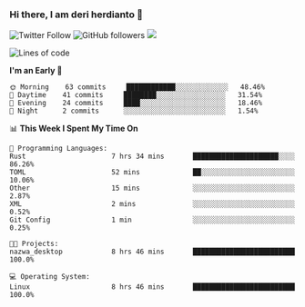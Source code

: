### Hi there, I am deri herdianto 👋
![Twitter Follow](https://img.shields.io/twitter/follow/deikatsuo?label=Follow)
![GitHub followers](https://img.shields.io/github/followers/deikatsuo?label=Follow&style=social)
![](https://visitor-badge.glitch.me/badge?page_id=deikatsuo.deikatsuo)

<!--
**deikatsuo/deikatsuo** is a ✨ _special_ ✨ repository because its `README.md` (this file) appears on your GitHub profile.

Here are some ideas to get you started:

- 🔭 I’m currently working on ...
- 🌱 I’m currently learning ...
- 👯 I’m looking to collaborate on ...
- 🤔 I’m looking for help with ...
- 💬 Ask me about ...
- 📫 How to reach me: ...
- 😄 Pronouns: ...
- ⚡ Fun fact: ...
-->

<!--START_SECTION:waka-->
![Lines of code](https://img.shields.io/badge/From%20Hello%20World%20I%27ve%20Written-14226%20lines%20of%20code-blue)

**I'm an Early 🐤** 

```text
🌞 Morning    63 commits     ████████████░░░░░░░░░░░░░   48.46% 
🌆 Daytime    41 commits     ████████░░░░░░░░░░░░░░░░░   31.54% 
🌃 Evening    24 commits     ████░░░░░░░░░░░░░░░░░░░░░   18.46% 
🌙 Night      2 commits      ░░░░░░░░░░░░░░░░░░░░░░░░░   1.54%

```


📊 **This Week I Spent My Time On** 

```text
💬 Programming Languages: 
Rust                     7 hrs 34 mins       █████████████████████░░░░   86.26% 
TOML                     52 mins             ██░░░░░░░░░░░░░░░░░░░░░░░   10.06% 
Other                    15 mins             ░░░░░░░░░░░░░░░░░░░░░░░░░   2.87% 
XML                      2 mins              ░░░░░░░░░░░░░░░░░░░░░░░░░   0.52% 
Git Config               1 min               ░░░░░░░░░░░░░░░░░░░░░░░░░   0.25%

🐱‍💻 Projects: 
nazwa_desktop            8 hrs 46 mins       █████████████████████████   100.0%

💻 Operating System: 
Linux                    8 hrs 46 mins       █████████████████████████   100.0%

```


<!--END_SECTION:waka-->
